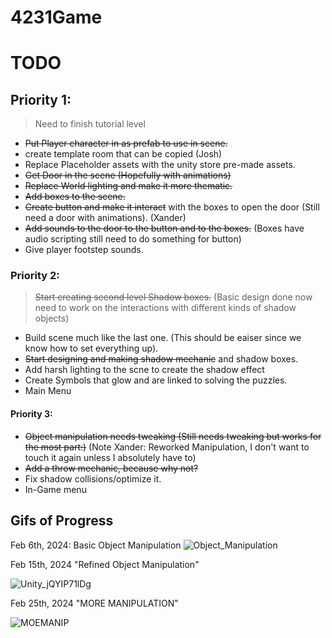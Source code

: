 # 4231Game


# TODO

## Priority 1:

> Need to finish tutorial level
- ~~Put Player character in as prefab to use in scene.~~
- create template room that can be copied (Josh)
- Replace Placeholder assets with the unity store pre-made assets.
- ~~Get Door in the scene (Hopefully with animations)~~
- ~~Replace World lighting and make it more thematic.~~
- ~~Add boxes to the scene.~~
- ~~Create button and make it interact~~ with the boxes to open the door (Still need a door with animations). (Xander)
- ~~Add sounds to the door to the button and to the boxes.~~ (Boxes have audio scripting still need to do something for button)
- Give player footstep sounds.

### Priority 2:

> ~~Start creating second level Shadow boxes.~~ (Basic design done now need to work on the interactions with different kinds of shadow objects)
- Build scene much like the last one. (This should be eaiser since we know how to set everything up).
- ~~Start designing and making shadow mechanic~~ and shadow boxes.
- Add harsh lighting to the scne to create the shadow effect
- Create Symbols that glow and are linked to solving the puzzles.
- Main Menu

#### Priority 3:
- ~~Object manipulation needs tweaking (Still needs tweaking but works for the most part:)~~ (Note Xander: Reworked Manipulation, I don't want to touch it again unless I absolutely have to)
- ~~Add a throw mechanic, because why not?~~
- Fix shadow collisions/optimize it. 
- In-Game menu


## Gifs of Progress

Feb 6th, 2024: Basic Object Manipulation
![Object_Manipulation](https://github.com/jneedles49/4231Game/assets/150978475/d66dd453-6df1-4c89-bdcd-4d7838d3f351)


Feb 15th, 2024 "Refined Object Manipulation"

![Unity_jQYIP71lDg](https://github.com/jneedles49/4231Game/assets/150978475/c1d09944-b530-4743-a616-edb7169b7aab)


Feb 25th, 2024 "MORE MANIPULATION"

![MOEMANIP](https://github.com/jneedles49/4231Game/assets/150978475/54d63109-b35b-48f1-81b2-81006065a8dc)

